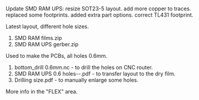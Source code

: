 Update SMD RAM UPS:
	resize SOT23-5 layout.
	add more copper to traces.
	replaced some footprints.
	added extra part options.
	correct TL431 footprint.


Latest layout, different hole sizes.

   1)	SMD RAM films.zip
   2)	SMD RAM UPS gerber.zip

		
Used to make the PCBs, all holes 0.6mm.

   1) bottom_drill 0.6mm.nc			- to drill the holes on CNC router.
   2) SMD RAM UPS 0.6 holes--.pdf	- to transfer layout to the dry film.
   3) Drilling size.pdf			- to manually enlarge some holes.



More info in the "FLEX" area.




